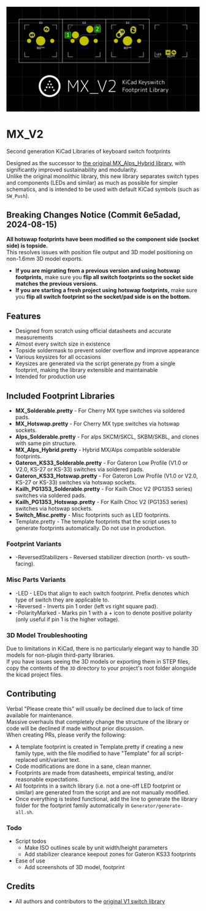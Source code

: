 ![Cover Image](https://github.com/ai03-2725/MX_V2/raw/main/Resources/Cover.jpg) 
# MX_V2
Second generation KiCad Libraries of keyboard switch footprints  
  
  
<!-- ![Footprint Image](https://raw.githubusercontent.com/ai03-2725/MX_Alps_Hybrid.pretty/master/Screenshots/Footprint.png)   -->
Designed as the successor to [the original MX_Alps_Hybrid library](https://github.com/ai03-2725/MX_Alps_Hybrid), with significantly improved sustainability and modularity.  
Unlike the original monolithic library, this new library separates switch types and components (LEDs and similar) as much as possible for simpler schematics, and is intended to be used with default KiCad symbols (such as `SW_Push`).

## Breaking Changes Notice (Commit 6e5adad, 2024-08-15)
**All hotswap footprints have been modified so the component side (socket side) is topside.**  
This resolves issues with position file output and 3D model positioning on non-1.6mm 3D model exports.  
  
- **If you are migrating from a previous version and using hotswap footprints,** make sure you **flip all switch footprints so the socket side matches the previous versions.**  
- **If you are starting a fresh project using hotswap footprints,** make sure you **flip all switch footprint so the socket/pad side is on the bottom.**


## Features
* Designed from scratch using official datasheets and accurate measurements
* Almost every switch size in existence
* Topside soldermask to prevent solder overflow and improve appearance
* Various keysizes for all occasions
* Keysizes are generated via the script generate.py from a single footprint, making the library extensible and maintainable
* Intended for production use

## Included Footprint Libraries
* **MX_Solderable.pretty** - For Cherry MX type switches via soldered pads.
* **MX_Hotswap.pretty** - For Cherry MX type switches via hotswap sockets.
* **Alps_Solderable.pretty** - For alps SKCM/SKCL, SKBM/SKBL, and clones with same pin structure.  
* **MX_Alps_Hybrid.pretty** - Hybrid MX/Alps compatible solderable footprints.
* **Gateron_KS33_Solderable.pretty** - For Gateron Low Profile (V1.0 or V2.0, KS-27 or KS-33) switches via soldered pads.
* **Gateron_KS33_Hotswap.pretty** - For Gateron Low Profile (V1.0 or V2.0, KS-27 or KS-33) switches via hotswap sockets.
* **Kailh_PG1353_Solderable.pretty** - For Kailh Choc V2 (PG1353 series) switches via soldered pads.
* **Kailh_PG1353_Hotswap.pretty** - For Kailh Choc V2 (PG1353 series) switches via hotswap sockets.
* **Switch_Misc.pretty** - Misc footprints such as LED footprints.
* Template.pretty - The template footprints that the script uses to generate footprints automatically. Do not use in production.

### Footprint Variants
* -ReversedStabilizers - Reversed stabilizer direction (north- vs south-facing).

### Misc Parts Variants
* -LED - LEDs that align to each switch footprint. Prefix denotes which type of switch they are applicable to.
* -Reversed - Inverts pin 1 order (left vs right square pad).
* -PolarityMarked - Marks pin 1 with a + icon to denote positive polarity (only useful if pin 1 is the higher voltage).


### 3D Model Troubleshooting
Due to limitations in KiCad, there is no particularly elegant way to handle 3D models for non-plugin third-party libraries.  
If you have issues seeing the 3D models or exporting them in STEP files, copy the contents of the `3D` directory to your project's root folder alongside the kicad project files.  


## Contributing
Verbal "Please create this" will usually be declined due to lack of time available for maintenance.  
Massive overhauls that completely change the structure of the library or code will be declined if made without prior discussion.  
When creating PRs, please verify the following:  
* A template footprint is created in Template.pretty if creating a new family type, with the file modified to have "Template" for all script-replaced unit/variant text.  
* Code modifications are done in a sane, clean manner.
* Footprints are made from datasheets, empirical testing, and/or reasonable expectations.
* All footprints in a switch library (i.e. not a one-off LED footprint or similar) are generated from the script and are not manually modified.
* Once everything is tested functional, add the line to generate the library folder for the footprint family automatically in `Generator/generate-all.sh`.


### Todo
* Script todos
  * Make ISO outlines scale by unit width/height parameters
  * Add stabilizer clearance keepout zones for Gateron KS33 footprints
* Ease of use
  * Add screenshots of 3D model, footprint



## Credits
* All authors and contributors to the [original V1 switch library](https://github.com/ai03-2725/MX_Alps_Hybrid)